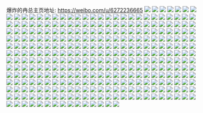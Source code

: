 爆炸的冉总主页地址: https://weibo.com/u/6272236665 
![](https://wx4.sinaimg.cn/mw2000/006QtFhvgy1h856l0hj20j30u0190qf8.jpg) 
![](https://wx4.sinaimg.cn/mw2000/006QtFhvgy1h856kzak2kj31400u0n6o.jpg) 
![](https://wx4.sinaimg.cn/mw2000/006QtFhvgy1h856ky67agj30u00u0ahr.jpg) 
![](https://wx4.sinaimg.cn/mw2000/006QtFhvgy1h856l1m6fwj31400u012i.jpg) 
![](https://wx4.sinaimg.cn/mw2000/006QtFhvgy1h856ku43vzj316u0u07cq.jpg) 
![](https://wx4.sinaimg.cn/mw2000/006QtFhvgy1h856ksu964j31cz0u07h8.jpg) 
![](https://wx4.sinaimg.cn/mw2000/006QtFhvgy1h856kw04pfj31400u0doq.jpg) 
![](https://wx4.sinaimg.cn/mw2000/006QtFhvgy1h856l29cd3j30u0140jvf.jpg) 
![](https://wx4.sinaimg.cn/mw2000/006QtFhvgy1h856kx5ud2j31400u0dpx.jpg) 
![](https://wx4.sinaimg.cn/mw2000/006QtFhvgy1h7m7saiiucj30u00u0juu.jpg) 
![](https://wx4.sinaimg.cn/mw2000/006QtFhvgy1h7m7scasbyj30u014079j.jpg) 
![](https://wx4.sinaimg.cn/mw2000/006QtFhvgy1h7m7sb92e5j30u00uuafl.jpg) 
![](https://wx4.sinaimg.cn/mw2000/006QtFhvgy1h7m7sd6cxkj312a0u0afy.jpg) 
![](https://wx4.sinaimg.cn/mw2000/006QtFhvgy1h7m7shbunyj31400u0dl4.jpg) 
![](https://wx4.sinaimg.cn/mw2000/006QtFhvgy1h7m7sdxn3hj31400u0aec.jpg) 
![](https://wx4.sinaimg.cn/mw2000/006QtFhvgy1h7m7sf0mo2j31400u0471.jpg) 
![](https://wx4.sinaimg.cn/mw2000/006QtFhvgy1h7m7sgdbxsj31400u0dri.jpg) 
![](https://wx4.sinaimg.cn/mw2000/006QtFhvgy1h7m7v7bt8vj30us0u00t5.jpg) 
![](https://wx4.sinaimg.cn/mw2000/006QtFhvgy1h78o26rt5nj30w70pn42c.jpg) 
![](https://wx4.sinaimg.cn/mw2000/006QtFhvgy1h6ui8nhmb4j31400u0qa0.jpg) 
![](https://wx4.sinaimg.cn/mw2000/006QtFhvgy1h6ui95epx3j30u0140wga.jpg) 
![](https://wx4.sinaimg.cn/mw2000/006QtFhvgy1h6ui8qwudyj31400u0qbm.jpg) 
![](https://wx4.sinaimg.cn/mw2000/006QtFhvgy1h6ui8sd48bj31400u0dlw.jpg) 
![](https://wx4.sinaimg.cn/mw2000/006QtFhvgy1h6ui8ve0ilj31400u07e1.jpg) 
![](https://wx4.sinaimg.cn/mw2000/006QtFhvgy1h6ui8tyy59j31400u0k25.jpg) 
![](https://wx4.sinaimg.cn/mw2000/006QtFhvgy1h6ui8yfomsj31400u07dv.jpg) 
![](https://wx4.sinaimg.cn/mw2000/006QtFhvgy1h6ui8x58aqj31400u0wk6.jpg) 
![](https://wx4.sinaimg.cn/mw2000/006QtFhvgy1h6ui8zukd0j30u01907ci.jpg) 
![](https://wx4.sinaimg.cn/mw2000/006QtFhvgy1h6mqsb8a5cj30zk0qojvx.jpg) 
![](https://wx4.sinaimg.cn/mw2000/006QtFhvgy1h6mqsc27zhj31hc0sgaj5.jpg) 
![](https://wx4.sinaimg.cn/mw2000/006QtFhvgy1h6mqsd5qwrj30u01s6q69.jpg) 
![](https://wx4.sinaimg.cn/mw2000/006QtFhvgy1h6mqscowikj31400u0n30.jpg) 
![](https://wx4.sinaimg.cn/mw2000/006QtFhvgy1h6jc9oj4zmj30u012ljur.jpg) 
![](https://wx4.sinaimg.cn/mw2000/006QtFhvgy1h6jc9pgf1vj30u0140n5g.jpg) 
![](https://wx4.sinaimg.cn/mw2000/006QtFhvgy1h6jc9qtl3aj30u01400y4.jpg) 
![](https://wx4.sinaimg.cn/mw2000/006QtFhvgy1h6jc9rqzxdj31400u0dny.jpg) 
![](https://wx4.sinaimg.cn/mw2000/006QtFhvgy1h6jc9sdegej311f0u0tal.jpg) 
![](https://wx4.sinaimg.cn/mw2000/006QtFhvgy1h5resfei5lj31400u0gwy.jpg) 
![](https://wx4.sinaimg.cn/mw2000/006QtFhvgy1h5ez36a5o1j30rs0ku79p.jpg) 
![](https://wx4.sinaimg.cn/mw2000/006QtFhvgy1h5ez3c9rhbj335s2dcu0x.jpg) 
![](https://wx4.sinaimg.cn/mw2000/006QtFhvgy1h5ez38i7hvj31og2ioki8.jpg) 
![](https://wx4.sinaimg.cn/mw2000/006QtFhvgy1h5ez3kyvj3j323u35se83.jpg) 
![](https://wx4.sinaimg.cn/mw2000/006QtFhvgy1h5ez3s07ycj335s2dcnpf.jpg) 
![](https://wx4.sinaimg.cn/mw2000/006QtFhvgy1h5ez3x6xtaj335s2dcnpe.jpg) 
![](https://wx4.sinaimg.cn/mw2000/006QtFhvgy1h4i88o0xnaj31360u0gqg.jpg) 
![](https://wx4.sinaimg.cn/mw2000/006QtFhvgy1h4i88oomnmj31400u042f.jpg) 
![](https://wx4.sinaimg.cn/mw2000/006QtFhvgy1h3kuja1zs6j30sm1lb0z8.jpg) 
![](https://wx4.sinaimg.cn/mw2000/006QtFhvgy1h3bh4ohrzmj31g00u0jwp.jpg) 
![](https://wx4.sinaimg.cn/mw2000/006QtFhvgy1h1tzcx7s6rj323v35tb29.jpg) 
![](https://wx4.sinaimg.cn/mw2000/006QtFhvgy1h1du5jzrsxj335s2dce83.jpg) 
![](https://wx4.sinaimg.cn/mw2000/006QtFhvgy1h1du5q5x87j335s2dcb2b.jpg) 
![](https://wx4.sinaimg.cn/mw2000/006QtFhvgy1h1du4miivuj335s2dcu0y.jpg) 
![](https://wx4.sinaimg.cn/mw2000/006QtFhvgy1h1du4w5yvfj335s2dc4qq.jpg) 
![](https://wx4.sinaimg.cn/mw2000/006QtFhvgy1h1du4bkxtmj335s2dchdu.jpg) 
![](https://wx4.sinaimg.cn/mw2000/006QtFhvgy1h1du4roxq5j335s2dcnpe.jpg) 
![](https://wx4.sinaimg.cn/mw2000/006QtFhvgy1h1du4gskp0j335s2dckjm.jpg) 
![](https://wx4.sinaimg.cn/mw2000/006QtFhvgy1h1du46nhhwj335s2dckjm.jpg) 
![](https://wx4.sinaimg.cn/mw2000/006QtFhvgy1h1du41l0mdj32dc35su0x.jpg) 
![](https://wx4.sinaimg.cn/mw2000/006QtFhvgy1h19m7uphyaj31ai0u0tbq.jpg) 
![](https://wx4.sinaimg.cn/mw2000/006QtFhvgy1h19m7worw4j31j90u045o.jpg) 
![](https://wx4.sinaimg.cn/mw2000/006QtFhvgy1h19m7y54h9j31400u0aiy.jpg) 
![](https://wx4.sinaimg.cn/mw2000/006QtFhvgy1h19m7z7q7fj31fs0u076t.jpg) 
![](https://wx4.sinaimg.cn/mw2000/006QtFhvgy1h19m81tyanj31400u0aii.jpg) 
![](https://wx4.sinaimg.cn/mw2000/006QtFhvgy1h19m83b9b9j31400u0100.jpg) 
![](https://wx4.sinaimg.cn/mw2000/006QtFhvgy1h19m84f7fpj319o0u077h.jpg) 
![](https://wx4.sinaimg.cn/mw2000/006QtFhvgy1h19m861cqkj31b60u0ad5.jpg) 
![](https://wx4.sinaimg.cn/mw2000/006QtFhvgy1h19m86q6ibj30u00zuady.jpg) 
![](https://wx4.sinaimg.cn/mw2000/006QtFhvgy1h11f773rfjj32dc35se81.jpg) 
![](https://wx4.sinaimg.cn/mw2000/006QtFhvgy1h11f7bj9nhj335r29y4qp.jpg) 
![](https://wx4.sinaimg.cn/mw2000/006QtFhvgy1h11f7hk6z4j335j2akkjl.jpg) 
![](https://wx4.sinaimg.cn/mw2000/006QtFhvgy1h0umw2lrflj31kw16odta.jpg) 
![](https://wx4.sinaimg.cn/mw2000/006QtFhvgy1h0umwn5r8hj33k01lse83.jpg) 
![](https://wx4.sinaimg.cn/mw2000/006QtFhvgy1h0umw8cgbtj335s2dcx6q.jpg) 
![](https://wx4.sinaimg.cn/mw2000/006QtFhvgy1h0umw9f5zuj32l21gcai2.jpg) 
![](https://wx4.sinaimg.cn/mw2000/006QtFhvgy1h0umwgfanuj32001i0azb.jpg) 
![](https://wx4.sinaimg.cn/mw2000/006QtFhvgy1h0umwhfmzcj32001i0h4a.jpg) 
![](https://wx4.sinaimg.cn/mw2000/006QtFhvgy1h0umwivlvmj32i61o7e6t.jpg) 
![](https://wx4.sinaimg.cn/mw2000/006QtFhvgy1h0umwcm7f7j335s2dcnpf.jpg) 
![](https://wx4.sinaimg.cn/mw2000/006QtFhvgy1h0umwkkekaj335s2dcqv5.jpg) 
![](https://wx4.sinaimg.cn/mw2000/006QtFhvgy1h0hu6fy28kj30yc22ctdf.jpg) 
![](https://wx4.sinaimg.cn/mw2000/006QtFhvgy1h0hu6gnhz8j30yc22cal5.jpg) 
![](https://wx4.sinaimg.cn/mw2000/006QtFhvgy1h02otcvo0kj30u0140n2m.jpg) 
![](https://wx4.sinaimg.cn/mw2000/006QtFhvgy1h02otbd5ncj31400u0wkv.jpg) 
![](https://wx4.sinaimg.cn/mw2000/006QtFhvgy1h02ote234hj30u0140tea.jpg) 
![](https://wx4.sinaimg.cn/mw2000/006QtFhvgy1h02otevc2oj30u0140adf.jpg) 
![](https://wx4.sinaimg.cn/mw2000/006QtFhvgy1h02otg7ry1j30u0190n51.jpg) 
![](https://wx4.sinaimg.cn/mw2000/006QtFhvgy1h02oth1kr4j31b60u0n0c.jpg) 
![](https://wx4.sinaimg.cn/mw2000/006QtFhvgy1h02oti1vmyj31400u0af7.jpg) 
![](https://wx4.sinaimg.cn/mw2000/006QtFhvgy1h02otkjdwhj31900u0ahs.jpg) 
![](https://wx4.sinaimg.cn/mw2000/006QtFhvgy1h02otncha0j31400u0114.jpg) 
![](https://wx4.sinaimg.cn/mw2000/006QtFhvgy1gzwswbnpv5j335s2dcu0y.jpg) 
![](https://wx4.sinaimg.cn/mw2000/006QtFhvgy1gzwswfrngrj335s2dc7wj.jpg) 
![](https://wx4.sinaimg.cn/mw2000/006QtFhvgy1gzwsq1dmsuj335s2dc4qq.jpg) 
![](https://wx4.sinaimg.cn/mw2000/006QtFhvgy1gzwsq5zk60j32dc35sqv5.jpg) 
![](https://wx4.sinaimg.cn/mw2000/006QtFhvgy1gzwswh3oj0j335s2dcu0y.jpg) 
![](https://wx4.sinaimg.cn/mw2000/006QtFhvgy1gzwsprwerlj30yc22cdzj.jpg) 
![](https://wx4.sinaimg.cn/mw2000/006QtFhvgy1gzwswhsdx0j30mb0j80wf.jpg) 
![](https://wx4.sinaimg.cn/mw2000/006QtFhvgy1gzwswik98mj30yc1slajy.jpg) 
![](https://wx4.sinaimg.cn/mw2000/006QtFhvgy1gzwt0622ibj30yc5dk1kx.jpg) 
![](https://wx4.sinaimg.cn/mw2000/006QtFhvgy1gzunwzmgdaj31400u0tms.jpg) 
![](https://wx4.sinaimg.cn/mw2000/006QtFhvgy1gzunx02iyqj31400u0qa3.jpg) 
![](https://wx4.sinaimg.cn/mw2000/006QtFhvgy1gzunx0tr0jj31hc140wtf.jpg) 
![](https://wx4.sinaimg.cn/mw2000/006QtFhvgy1gzunx1mvejj31kw16oduy.jpg) 
![](https://wx4.sinaimg.cn/mw2000/006QtFhvgy1gzunx2m21dj31kw16oh8d.jpg) 
![](https://wx4.sinaimg.cn/mw2000/006QtFhvgy1gzunx33szkj31be0zjjw3.jpg) 
![](https://wx4.sinaimg.cn/mw2000/006QtFhvgy1gzrb539wa0j30u0140gq3.jpg) 
![](https://wx4.sinaimg.cn/mw2000/006QtFhvgy1gzrb53w721j31400u0tgm.jpg) 
![](https://wx4.sinaimg.cn/mw2000/006QtFhvgy1gzrb54x5lej31400u0agm.jpg) 
![](https://wx4.sinaimg.cn/mw2000/006QtFhvgy1gzrb55kzjvj31400u0q6g.jpg) 
![](https://wx4.sinaimg.cn/mw2000/006QtFhvgy1gzrb56dc99j31400u0tgu.jpg) 
![](https://wx4.sinaimg.cn/mw2000/006QtFhvgy1gzrb57c0f4j31400u0doq.jpg) 
![](https://wx4.sinaimg.cn/mw2000/006QtFhvgy1gzfpe02xg5j319e0u07e0.jpg) 
![](https://wx4.sinaimg.cn/mw2000/006QtFhvgy1gzbak0ntzgj335s2dchdv.jpg) 
![](https://wx4.sinaimg.cn/mw2000/006QtFhvgy1gzbak6y9ylj335s2dcx6q.jpg) 
![](https://wx4.sinaimg.cn/mw2000/006QtFhvgy1gzbakbtognj335s2dce82.jpg) 
![](https://wx4.sinaimg.cn/mw2000/006QtFhvgy1gza0lhqj9kj32mh25r1ky.jpg) 
![](https://wx4.sinaimg.cn/mw2000/006QtFhvgy1gza0lmzeehj335s2dcqv6.jpg) 
![](https://wx4.sinaimg.cn/mw2000/006QtFhvgy1gza0m41u51j30yc22cqel.jpg) 
![](https://wx4.sinaimg.cn/mw2000/006QtFhvgy1gza0ls8gd2j335s2dcnpe.jpg) 
![](https://wx4.sinaimg.cn/mw2000/006QtFhvgy1gza0lxxgk1j335s2dcqv6.jpg) 
![](https://wx4.sinaimg.cn/mw2000/006QtFhvgy1gza0m2mxdlj335s2dckjn.jpg) 
![](https://wx4.sinaimg.cn/mw2000/006QtFhvgy1gza0m7koxtj30za11fdrs.jpg) 
![](https://wx4.sinaimg.cn/mw2000/006QtFhvgy1gza0m6i7xuj32001i04qp.jpg) 
![](https://wx4.sinaimg.cn/mw2000/006QtFhvgy1gza0m9q8jyj31kw150avr.jpg) 
![](https://wx4.sinaimg.cn/mw2000/006QtFhvly1gz85dj39c8j316o1kwka6.jpg) 
![](https://wx4.sinaimg.cn/mw2000/006QtFhvly1gz85dk87y2j31kw16o4ku.jpg) 
![](https://wx4.sinaimg.cn/mw2000/006QtFhvly1gz85dl74alj31jq15s7pd.jpg) 
![](https://wx4.sinaimg.cn/mw2000/006QtFhvly1gz85doohzdj334k2mlx6q.jpg) 
![](https://wx4.sinaimg.cn/mw2000/006QtFhvly1gz85dpqi3jj31f316i7nt.jpg) 
![](https://wx4.sinaimg.cn/mw2000/006QtFhvly1gz85dqnzdzj31kw16o4ge.jpg) 
![](https://wx4.sinaimg.cn/mw2000/006QtFhvly1gyybbzmvsvj3140140wpm.jpg) 
![](https://wx4.sinaimg.cn/mw2000/006QtFhvly1gyybc7vc0tj32c0340u0z.jpg) 
![](https://wx4.sinaimg.cn/mw2000/006QtFhvly1gyybc0dnswj31401hcwv6.jpg) 
![](https://wx4.sinaimg.cn/mw2000/006QtFhvly1gyybcbakp3j32yo1d9hdt.jpg) 
![](https://wx4.sinaimg.cn/mw2000/006QtFhvly1gyybchsbqqj335s2dc7wj.jpg) 
![](https://wx4.sinaimg.cn/mw2000/006QtFhvly1gyybceg2qlj335s2dcqv6.jpg) 
![](https://wx4.sinaimg.cn/mw2000/006QtFhvly1gyybd2rajfj31hc140wva.jpg) 
![](https://wx4.sinaimg.cn/mw2000/006QtFhvly1gyybckf8c6j335s2dcqv6.jpg) 
![](https://wx4.sinaimg.cn/mw2000/006QtFhvly1gyybd41h8rj31401hctqf.jpg) 
![](https://wx4.sinaimg.cn/mw2000/006QtFhvly1gyp4ox2a34j30u00y8af8.jpg) 
![](https://wx4.sinaimg.cn/mw2000/006QtFhvly1gyi5qkkr3jj31i0200ay7.jpg) 
![](https://wx4.sinaimg.cn/mw2000/006QtFhvly1gyi5q0a6pdj32001i01kx.jpg) 
![](https://wx4.sinaimg.cn/mw2000/006QtFhvly1gyi5pwnyrfj31hc140wuf.jpg) 
![](https://wx4.sinaimg.cn/mw2000/006QtFhvly1gyi5r93p0uj335s2dcqv5.jpg) 
![](https://wx4.sinaimg.cn/mw2000/006QtFhvly1gyi5rat174j32001i04l7.jpg) 
![](https://wx4.sinaimg.cn/mw2000/006QtFhvly1gyi5rgpz5xj322o340x6q.jpg) 
![](https://wx4.sinaimg.cn/mw2000/006QtFhvgy1gy0w1b3nk1j31hc1407rw.jpg) 
![](https://wx4.sinaimg.cn/mw2000/006QtFhvgy1gy0w18ptxbj351c2bkqv6.jpg) 
![](https://wx4.sinaimg.cn/mw2000/006QtFhvgy1gy0w1cg488j32001i07wh.jpg) 
![](https://wx4.sinaimg.cn/mw2000/006QtFhvgy1gxyit843p3j31hc12a7ik.jpg) 
![](https://wx4.sinaimg.cn/mw2000/006QtFhvgy1gxyit6iitkj32hb13t7p2.jpg) 
![](https://wx4.sinaimg.cn/mw2000/006QtFhvgy1gxyit9ahvzj31hc140tom.jpg) 
![](https://wx4.sinaimg.cn/mw2000/006QtFhvgy1gxyitaq7hzj31i0200x2v.jpg) 
![](https://wx4.sinaimg.cn/mw2000/006QtFhvgy1gxyiteche8j33k02i74qq.jpg) 
![](https://wx4.sinaimg.cn/mw2000/006QtFhvgy1gxyitbxco7j32001i0e06.jpg) 
![](https://wx4.sinaimg.cn/mw2000/006QtFhvgy1gxyitgejhbj32fc140tzl.jpg) 
![](https://wx4.sinaimg.cn/mw2000/006QtFhvgy1gxyitlbf5cj33402c0kjn.jpg) 
![](https://wx4.sinaimg.cn/mw2000/006QtFhvgy1gxyithzdxej32001i0nog.jpg) 
![](https://wx4.sinaimg.cn/mw2000/006QtFhvgy1gxr7hj0znbj30yc1ouk7g.jpg) 
![](https://wx4.sinaimg.cn/mw2000/006QtFhvgy1gxegwqf229j31hc140nch.jpg) 
![](https://wx4.sinaimg.cn/mw2000/006QtFhvgy1gxegwu3q62j351c3s0u10.jpg) 
![](https://wx4.sinaimg.cn/mw2000/006QtFhvgy1gxd4smtphoj30u0140q8r.jpg) 
![](https://wx4.sinaimg.cn/mw2000/006QtFhvgy1gxd4solmolj31400u0aei.jpg) 
![](https://wx4.sinaimg.cn/mw2000/006QtFhvgy1gxd4snu2b6j31400u0wkk.jpg) 
![](https://wx4.sinaimg.cn/mw2000/006QtFhvgy1gxd4spqrs7j30u0140wi5.jpg) 
![](https://wx4.sinaimg.cn/mw2000/006QtFhvgy1gxd4srl422j31400u0tdi.jpg) 
![](https://wx4.sinaimg.cn/mw2000/006QtFhvgy1gxd4sqps4xj313z0u043h.jpg) 
![](https://wx4.sinaimg.cn/mw2000/006QtFhvgy1gxbbrw19o9j31400u0ak0.jpg) 
![](https://wx4.sinaimg.cn/mw2000/006QtFhvgy1gxbbry5qezj33402c0x6p.jpg) 
![](https://wx4.sinaimg.cn/mw2000/006QtFhvgy1gxbbsdur1lj335s2dcb2b.jpg) 
![](https://wx4.sinaimg.cn/mw2000/006QtFhvgy1gxbbseqbmwj31hc140nc6.jpg) 
![](https://wx4.sinaimg.cn/mw2000/006QtFhvgy1gxbbsoozojj34af2h3kjn.jpg) 
![](https://wx4.sinaimg.cn/mw2000/006QtFhvgy1gxbbsqnw6uj318g0xcqgl.jpg) 
![](https://wx4.sinaimg.cn/mw2000/006QtFhvgy1gxbbsww4b7j322o3401ky.jpg) 
![](https://wx4.sinaimg.cn/mw2000/006QtFhvgy1gxbbs2qi6tj32dc35s1kz.jpg) 
![](https://wx4.sinaimg.cn/mw2000/006QtFhvgy1gxbbsxets2j30yc0jn76n.jpg) 
![](https://wx4.sinaimg.cn/mw2000/006QtFhvgy1gx1uz4it8nj30u0140jwy.jpg) 
![](https://wx4.sinaimg.cn/mw2000/006QtFhvgy1gx1uza5pvhj31dw0u0af9.jpg) 
![](https://wx4.sinaimg.cn/mw2000/006QtFhvgy1gx1uz7xqj3j30u0140wl0.jpg) 
![](https://wx4.sinaimg.cn/mw2000/006QtFhvgy1gx1uzkcbfyj31400u010c.jpg) 
![](https://wx4.sinaimg.cn/mw2000/006QtFhvgy1gx1uzcml3sj30u0140wh6.jpg) 
![](https://wx4.sinaimg.cn/mw2000/006QtFhvgy1gx1uzqtsb1j31400u0na5.jpg) 
![](https://wx4.sinaimg.cn/mw2000/006QtFhvgy1gx1uztbqc8j31400u0tge.jpg) 
![](https://wx4.sinaimg.cn/mw2000/006QtFhvgy1gx1uzscnqtj31400u0jxm.jpg) 
![](https://wx4.sinaimg.cn/mw2000/006QtFhvgy1gx1uzrk457j30u01syn10.jpg) 
![](https://wx4.sinaimg.cn/mw2000/006QtFhvgy1gwv8r5knykj31z41z4h5v.jpg) 
![](https://wx4.sinaimg.cn/mw2000/006QtFhvgy1gwv8r8jv04j31z41egtta.jpg) 
![](https://wx4.sinaimg.cn/mw2000/006QtFhvgy1gwv8reqv5xj31z41hc1dy.jpg) 
![](https://wx4.sinaimg.cn/mw2000/006QtFhvgy1gwv8rpcl9jj33402c0npf.jpg) 
![](https://wx4.sinaimg.cn/mw2000/006QtFhvgy1gwv8rwi29lj33y82yohdx.jpg) 
![](https://wx4.sinaimg.cn/mw2000/006QtFhvgy1gwv8s0hihgj33342bchdv.jpg) 
![](https://wx4.sinaimg.cn/mw2000/006QtFhvgy1gwv8s5hxftj33342bc7wj.jpg) 
![](https://wx4.sinaimg.cn/mw2000/006QtFhvgy1gwv8s985wgj33k81y3hdt.jpg) 
![](https://wx4.sinaimg.cn/mw2000/006QtFhvgy1gwv8sgm2ksj33y82yoe85.jpg) 
![](https://wx4.sinaimg.cn/mw2000/006QtFhvgy1gwrm8nt6fzj31450u0dnj.jpg) 
![](https://wx4.sinaimg.cn/mw2000/006QtFhvgy1gwrm8t8w10j31400u0450.jpg) 
![](https://wx4.sinaimg.cn/mw2000/006QtFhvgy1gwrm990qhmj31400u0wii.jpg) 
![](https://wx4.sinaimg.cn/mw2000/006QtFhvgy1gwrm9afxc3j30u0140ae4.jpg) 
![](https://wx4.sinaimg.cn/mw2000/006QtFhvgy1gwrm97qjyuj31400u0af3.jpg) 
![](https://wx4.sinaimg.cn/mw2000/006QtFhvgy1gwrmavsjmrj30u01s67aw.jpg) 
![](https://wx4.sinaimg.cn/mw2000/006QtFhvgy1gwjp5l18pzj32ip1w1hdt.jpg) 
![](https://wx4.sinaimg.cn/mw2000/006QtFhvgy1gwjp5oai2ej31rb2757wh.jpg) 
![](https://wx4.sinaimg.cn/mw2000/006QtFhvgy1gwjp5q8sopj32ip2ipqv5.jpg) 
![](https://wx4.sinaimg.cn/mw2000/006QtFhvgy1gwjp5se9aoj32ip1w1kjl.jpg) 
![](https://wx4.sinaimg.cn/mw2000/006QtFhvgy1gwjp5mus59j32tc240u0y.jpg) 
![](https://wx4.sinaimg.cn/mw2000/006QtFhvgy1gwjp5tioi5j32ip25ykgb.jpg) 
![](https://wx4.sinaimg.cn/mw2000/006QtFhvgy1gwj4v1b5gyj33y82yohe0.jpg) 
![](https://wx4.sinaimg.cn/mw2000/006QtFhvgy1gwj4vdq1vaj31hc1hcwrl.jpg) 
![](https://wx4.sinaimg.cn/mw2000/006QtFhvgy1gwj4v6gyilj33y82yoqv7.jpg) 
![](https://wx4.sinaimg.cn/mw2000/006QtFhvgy1gwj4v70rqgj31be0zjdhq.jpg) 
![](https://wx4.sinaimg.cn/mw2000/006QtFhvgy1gwj4vahp2pj33y82yokjo.jpg) 
![](https://wx4.sinaimg.cn/mw2000/006QtFhvgy1gwj4vczaiej33y82you0z.jpg) 
![](https://wx4.sinaimg.cn/mw2000/006QtFhvgy1gwcrvi0xz8j30u0140dsg.jpg) 
![](https://wx4.sinaimg.cn/mw2000/006QtFhvgy1gw3ecs1kq9j31400u0q9l.jpg) 
![](https://wx4.sinaimg.cn/mw2000/006QtFhvgy1gw3ect17vqj31400u046d.jpg) 
![](https://wx4.sinaimg.cn/mw2000/006QtFhvgy1gw3ecu508vj317g0u0wmo.jpg) 
![](https://wx4.sinaimg.cn/mw2000/006QtFhvgy1gw3ecv7mwqj318a0u0n5m.jpg) 
![](https://wx4.sinaimg.cn/mw2000/006QtFhvgy1gw03mc7ropj30rs0knjyg.jpg) 
![](https://wx4.sinaimg.cn/mw2000/006QtFhvgy1gw03mhlt4vj32ip1w14qq.jpg) 
![](https://wx4.sinaimg.cn/mw2000/006QtFhvgy1gw03meqn7aj32ip1w17wi.jpg) 
![](https://wx4.sinaimg.cn/mw2000/006QtFhvgy1gw03mjzfnlj32ip1w1qv5.jpg) 
![](https://wx4.sinaimg.cn/mw2000/006QtFhvgy1gvut2zwbz2j33k01hdx6p.jpg) 
![](https://wx4.sinaimg.cn/mw2000/006QtFhvgy1gvut30iprsj31400u0gu1.jpg) 
![](https://wx4.sinaimg.cn/mw2000/006QtFhvgy1gvut33w3s3j33y82yox6s.jpg) 
![](https://wx4.sinaimg.cn/mw2000/006QtFhvgy1gvut36raw6j33y82yo1l0.jpg) 
![](https://wx4.sinaimg.cn/mw2000/006QtFhvgy1gvut34esylj30tz08ftbh.jpg) 
![](https://wx4.sinaimg.cn/mw2000/006QtFhvgy1gvut39pm47j33y82yo4qt.jpg) 
![](https://wx4.sinaimg.cn/mw2000/006QtFhvgy1gvh58ktznyj62yo3y8e8602.jpg) 
![](https://wx4.sinaimg.cn/mw2000/006QtFhvgy1gvh58hgtofj61z41hce7d02.jpg) 
![](https://wx4.sinaimg.cn/mw2000/006QtFhvgy1gvh58nxyrmj63y82yob2d02.jpg) 
![](https://wx4.sinaimg.cn/mw2000/006QtFhvgy1gvh58tedumj63y82yob2c02.jpg) 
![](https://wx4.sinaimg.cn/mw2000/006QtFhvgy1gvh58qmgbgj63y82yo7wk02.jpg) 
![](https://wx4.sinaimg.cn/mw2000/006QtFhvgy1gvh58wcpdwj63y82yohdx02.jpg) 
![](https://wx4.sinaimg.cn/mw2000/006QtFhvgy1gvelp9ot0tj60u01s6gqr02.jpg) 
![](https://wx4.sinaimg.cn/mw2000/006QtFhvgy1gv3iw5s4zkj61z41hcqmt02.jpg) 
![](https://wx4.sinaimg.cn/mw2000/006QtFhvgy1gv3iw64k1bj61400f7ado02.jpg) 
![](https://wx4.sinaimg.cn/mw2000/006QtFhvgy1gv3iw6mxlkj61bo0ksn4q02.jpg) 
![](https://wx4.sinaimg.cn/mw2000/006QtFhvgy1gv3iw8vo74j63y82yokjm02.jpg) 
![](https://wx4.sinaimg.cn/mw2000/006QtFhvgy1gv3iwa70f3j637c1lku0x02.jpg) 
![](https://wx4.sinaimg.cn/mw2000/006QtFhvgy1gv3iwcjrgkj63y82yox6s02.jpg) 
![](https://wx4.sinaimg.cn/mw2000/006QtFhvgy1gv3iwh28t9j63y82yokjp02.jpg) 
![](https://wx4.sinaimg.cn/mw2000/006QtFhvgy1gv3iwksu8zj62io14wkgj02.jpg) 
![](https://wx4.sinaimg.cn/mw2000/006QtFhvgy1gv3iwjo88mj63y82yohdx02.jpg) 
![](https://wx4.sinaimg.cn/mw2000/006QtFhvgy1gv21lvpikvj62o0400b2c02.jpg) 
![](https://wx4.sinaimg.cn/mw2000/006QtFhvgy1gv21lwtmn3j62w31du7wh02.jpg) 
![](https://wx4.sinaimg.cn/mw2000/006QtFhvgy1gv21lxf3odj61lo1e4kd102.jpg) 
![](https://wx4.sinaimg.cn/mw2000/006QtFhvgy1gv21lywo0fj63k01lsx6p02.jpg) 
![](https://wx4.sinaimg.cn/mw2000/006QtFhvgy1gv21m0bzbbj62b61lsx6p02.jpg) 
![](https://wx4.sinaimg.cn/mw2000/006QtFhvgy1gv21m1a4gjj61z41hcngr02.jpg) 
![](https://wx4.sinaimg.cn/mw2000/006QtFhvgy1gv21m3nzu7j61400u0gvq02.jpg) 
![](https://wx4.sinaimg.cn/mw2000/006QtFhvgy1gv21m321kfj62uj39rnpd02.jpg) 
![](https://wx4.sinaimg.cn/mw2000/006QtFhvgy1gv21m4m0ktj61qi1bjdrp02.jpg) 
![](https://wx4.sinaimg.cn/mw2000/006QtFhvgy1gua28amif3j63y82yox6r02.jpg) 
![](https://wx4.sinaimg.cn/mw2000/006QtFhvgy1gua28gef3xj61hc1z41az02.jpg) 
![](https://wx4.sinaimg.cn/mw2000/006QtFhvgy1gua28f0kalj63y82yohdw02.jpg) 
![](https://wx4.sinaimg.cn/mw2000/006QtFhvgy1gu86jb28ezj61z41hcawg02.jpg) 
![](https://wx4.sinaimg.cn/mw2000/006QtFhvgy1gu86j5boxgj62yo3y8hdv02.jpg) 
![](https://wx4.sinaimg.cn/mw2000/006QtFhvgy1gu86j5rh87j60m80m8dgp02.jpg) 
![](https://wx4.sinaimg.cn/mw2000/006QtFhvgy1gtwsx33bkij33y82yox6r.jpg) 
![](https://wx4.sinaimg.cn/mw2000/006QtFhvgy1gtun2oqublj30u01s6ahq.jpg) 
![](https://wx4.sinaimg.cn/mw2000/006QtFhvgy1gtun3i1ae5j30u01s6n3z.jpg) 
![](https://wx4.sinaimg.cn/mw2000/006QtFhvly1gtr4v3wfo7j30u01s6wm3.jpg) 
![](https://wx4.sinaimg.cn/mw2000/006QtFhvly1gtr4v4pw80j30u01s6jyt.jpg) 
![](https://wx4.sinaimg.cn/mw2000/006QtFhvly1gt5wa1eo7sj30jg0jgdgg.jpg) 
![](https://wx4.sinaimg.cn/mw2000/006QtFhvly1govw63npwej30u0140n36.jpg) 
![](https://wx4.sinaimg.cn/mw2000/006QtFhvly1govw65k2u8j31400u0dkp.jpg) 
![](https://wx4.sinaimg.cn/mw2000/006QtFhvly1govw64q5jqj30u0140afp.jpg) 
![](https://wx4.sinaimg.cn/mw2000/006QtFhvly1govw66arcxj31400u0afi.jpg) 
![](https://wx4.sinaimg.cn/mw2000/006QtFhvly1govw85yrruj30u00u0gq2.jpg) 
![](https://wx4.sinaimg.cn/mw2000/006QtFhvly1govw68snesj30u0140wly.jpg) 
![](https://wx4.sinaimg.cn/mw2000/006QtFhvly1go4pbo3qcnj33y82yo4qx.jpg) 
![](https://wx4.sinaimg.cn/mw2000/006QtFhvly1go2dnhtn3aj31z41hcqv6.jpg) 
![](https://wx4.sinaimg.cn/mw2000/006QtFhvly1go2dne5ec2j33y82yo7wm.jpg) 
![](https://wx4.sinaimg.cn/mw2000/006QtFhvly1go2dn7kodpj31z41hckjm.jpg) 
![](https://wx4.sinaimg.cn/mw2000/006QtFhvly1go2dnkf5qwj33342bckjm.jpg) 
![](https://wx4.sinaimg.cn/mw2000/006QtFhvly1go2dnprllsj32yo3y8kjo.jpg) 
![](https://wx4.sinaimg.cn/mw2000/006QtFhvly1go2dnw42swj33y82yoqv9.jpg) 
![](https://wx4.sinaimg.cn/mw2000/006QtFhvly1go2do20otqj33y82yokjp.jpg) 
![](https://wx4.sinaimg.cn/mw2000/006QtFhvly1go2do57vfqj31z41hcnpe.jpg) 
![](https://wx4.sinaimg.cn/mw2000/006QtFhvly1go2do789pwj31z41hcx6p.jpg) 
![](https://wx4.sinaimg.cn/mw2000/006QtFhvly1gkhqskukljj31400u0wjk.jpg) 
![](https://wx4.sinaimg.cn/mw2000/006QtFhvly1gkhqsmbwvmj30u0140gqq.jpg) 
![](https://wx4.sinaimg.cn/mw2000/006QtFhvly1gkhqslt8m7j31400u0jx0.jpg) 
![](https://wx4.sinaimg.cn/mw2000/006QtFhvly1gkhqsn6ub5j30u0140dop.jpg) 
![](https://wx4.sinaimg.cn/mw2000/006QtFhvly1gkhqsnumjrj31400u0ae8.jpg) 
![](https://wx4.sinaimg.cn/mw2000/006QtFhvly1gkhqsq6b27j31400u0wle.jpg) 
![](https://wx4.sinaimg.cn/mw2000/006QtFhvly1gk8wgqxhvcj31400u0wpg.jpg) 
![](https://wx4.sinaimg.cn/mw2000/006QtFhvly1gk8wgscmbdj316s0u07bk.jpg) 
![](https://wx4.sinaimg.cn/mw2000/006QtFhvly1gk8wgsypdtj30u0140aer.jpg) 
![](https://wx4.sinaimg.cn/mw2000/006QtFhvly1gk8wgu25g8j30u0140ahb.jpg) 
![](https://wx4.sinaimg.cn/mw2000/006QtFhvly1gk8wgwdljlj31400u0tg4.jpg) 
![](https://wx4.sinaimg.cn/mw2000/006QtFhvly1gk8wgxk4e2j30u0140diw.jpg) 
![](https://wx4.sinaimg.cn/mw2000/006QtFhvly1gk8wgyfz6jj30u0140n16.jpg) 
![](https://wx4.sinaimg.cn/mw2000/006QtFhvly1gk8wgzun5kj31400s744g.jpg) 
![](https://wx4.sinaimg.cn/mw2000/006QtFhvly1gk8wh18710j30u0140ahr.jpg) 
![](https://wx4.sinaimg.cn/mw2000/006QtFhvly1giyobuha54j30u0140ado.jpg) 
![](https://wx4.sinaimg.cn/mw2000/006QtFhvly1giyoblox1tj30u01s6doq.jpg) 
![](https://wx4.sinaimg.cn/mw2000/006QtFhvly1gio8lb9fgaj30u00vm0tz.jpg) 
![](https://wx4.sinaimg.cn/mw2000/006QtFhvly1gi6yvzzml8j31400u0qbj.jpg) 
![](https://wx4.sinaimg.cn/mw2000/006QtFhvly1gi6yw1hwb9j30qo149jx0.jpg) 
![](https://wx4.sinaimg.cn/mw2000/006QtFhvly1gi6yw2bobwj313z0u045n.jpg) 
![](https://wx4.sinaimg.cn/mw2000/006QtFhvly1gi6yw38quaj313z0u0jzo.jpg) 
![](https://wx4.sinaimg.cn/mw2000/006QtFhvly1gi6yw469zuj30u013zq84.jpg) 
![](https://wx4.sinaimg.cn/mw2000/006QtFhvly1gi6yw6rjfqj31400u0dlu.jpg) 
![](https://wx4.sinaimg.cn/mw2000/006QtFhvly1gi6ywa58y5j30u0140dhv.jpg) 
![](https://wx4.sinaimg.cn/mw2000/006QtFhvly1gi6ywbo0m4j30u0140jvx.jpg) 
![](https://wx4.sinaimg.cn/mw2000/006QtFhvly1gi6ywe60aqj30u0140wjk.jpg) 
![](https://wx4.sinaimg.cn/mw2000/006QtFhvly1ghqrkou0buj30u00u079r.jpg) 
![](https://wx4.sinaimg.cn/mw2000/006QtFhvly1ghnwd3k92bj30u01s67s1.jpg) 
![](https://wx4.sinaimg.cn/mw2000/006QtFhvly1ghnwd4i75qj30u01s6qqf.jpg) 
![](https://wx4.sinaimg.cn/mw2000/006QtFhvly1ghjdn6dkiyj31hc0u07wh.jpg) 
![](https://wx4.sinaimg.cn/mw2000/006QtFhvly1ghjdobzx2aj30rs0pd763.jpg) 
![](https://wx4.sinaimg.cn/mw2000/006QtFhvly1gh955x5qo3j31hc0u0ahw.jpg) 
![](https://wx4.sinaimg.cn/mw2000/006QtFhvly1gh955whe2kj30u00vgmzg.jpg) 
![](https://wx4.sinaimg.cn/mw2000/006QtFhvly1gh1b48ex2lj30u01s6nho.jpg) 
![](https://wx4.sinaimg.cn/mw2000/006QtFhvly1gh1b7na06gj30u01s6qqx.jpg) 
![](https://wx4.sinaimg.cn/mw2000/006QtFhvly1gh1b7r76mpj30rs0fmhaj.jpg) 
![](https://wx4.sinaimg.cn/mw2000/006QtFhvly1ggxvi3odihj30u00u0djh.jpg) 
![](https://wx4.sinaimg.cn/mw2000/006QtFhvly1ggxvnqt1vbj31400u077v.jpg) 
![](https://wx4.sinaimg.cn/mw2000/006QtFhvly1gg9okhdhsaj31hc0u0hc1.jpg) 
![](https://wx4.sinaimg.cn/mw2000/006QtFhvly1gg9okznzcnj30go0dswfh.jpg) 
![](https://wx4.sinaimg.cn/mw2000/006QtFhvly1gg9okiodbwj31hc0u07wh.jpg) 
